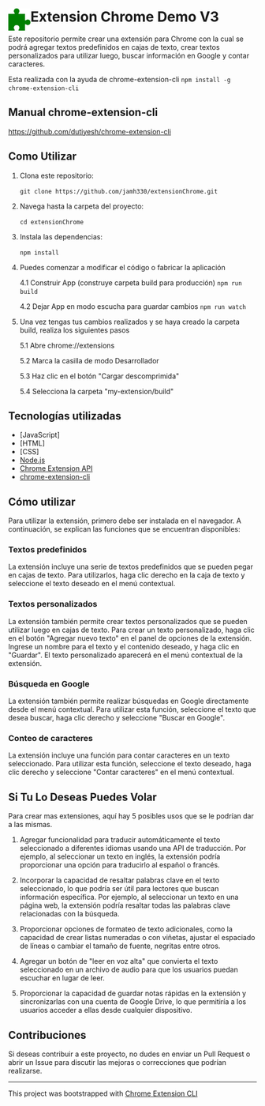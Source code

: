 # <img src="public/icons/icon_48.png" width="45" align="left"> Extension Chrome Demo V3

Este repositorio permite crear una extensión para Chrome con la cual se podrá agregar textos predefinidos en cajas de texto, crear textos personalizados para utilizar luego, buscar información en Google y contar caracteres.

Esta realizada con la ayuda de chrome-extension-cli
`npm install -g chrome-extension-cli` 

## Manual chrome-extension-cli

https://github.com/dutiyesh/chrome-extension-cli

## Como Utilizar

1. Clona este repositorio:

    `git clone https://github.com/jamh330/extensionChrome.git`

2. Navega hasta la carpeta del proyecto:

    `cd extensionChrome`

3. Instala las dependencias:

    `npm install`

4. Puedes comenzar a modificar el código o fabricar la aplicación

    4.1 Construir App (construye carpeta build para producción)
    `npm run build`

    4.2 Dejar App en modo escucha para guardar cambios
    `npm run watch`

5. Una vez tengas tus cambios realizados y se haya creado la carpeta build, realiza los siguientes pasos

    5.1 Abre chrome://extensions
    
    5.2 Marca la casilla de modo Desarrollador
    
    5.3 Haz clic en el botón "Cargar descomprimida"
    
    5.4 Selecciona la carpeta "my-extension/build"

## Tecnologías utilizadas

- [JavaScript]
- [HTML]
- [CSS]
- [Node.js](https://nodejs.org/)
- [Chrome Extension API](https://developer.chrome.com/docs/extensions/reference/)
- [chrome-extension-cli](https://www.npmjs.com/package/chrome-extension-cli)


## Cómo utilizar
Para utilizar la extensión, primero debe ser instalada en el navegador. A continuación, se explican las funciones que se encuentran disponibles:

### Textos predefinidos
La extensión incluye una serie de textos predefinidos que se pueden pegar en cajas de texto. Para utilizarlos, haga clic derecho en la caja de texto y seleccione el texto deseado en el menú contextual.

### Textos personalizados
La extensión también permite crear textos personalizados que se pueden utilizar luego en cajas de texto. Para crear un texto personalizado, haga clic en el botón "Agregar nuevo texto" en el panel de opciones de la extensión. Ingrese un nombre para el texto y el contenido deseado, y haga clic en "Guardar". El texto personalizado aparecerá en el menú contextual de la extensión.

### Búsqueda en Google
La extensión también permite realizar búsquedas en Google directamente desde el menú contextual. Para utilizar esta función, seleccione el texto que desea buscar, haga clic derecho y seleccione "Buscar en Google".

### Conteo de caracteres
La extensión incluye una función para contar caracteres en un texto seleccionado. Para utilizar esta función, seleccione el texto deseado, haga clic derecho y seleccione "Contar caracteres" en el menú contextual.

## Si Tu Lo Deseas Puedes Volar

Para crear mas extensiones, aquí hay 5 posibles usos que se le podrían dar a las mismas.

1. Agregar funcionalidad para traducir automáticamente el texto seleccionado a diferentes idiomas usando una API de traducción. Por ejemplo, al seleccionar un texto en inglés, la extensión podría proporcionar una opción para traducirlo al español o francés.

2. Incorporar la capacidad de resaltar palabras clave en el texto seleccionado, lo que podría ser útil para lectores que buscan información específica. Por ejemplo, al seleccionar un texto en una página web, la extensión podría resaltar todas las palabras clave relacionadas con la búsqueda.

3. Proporcionar opciones de formateo de texto adicionales, como la capacidad de crear listas numeradas o con viñetas, ajustar el espaciado de líneas o cambiar el tamaño de fuente, negritas entre otros.

4. Agregar un botón de "leer en voz alta" que convierta el texto seleccionado en un archivo de audio para que los usuarios puedan escuchar en lugar de leer.

5. Proporcionar la capacidad de guardar notas rápidas en la extensión y sincronizarlas con una cuenta de Google Drive, lo que permitiría a los usuarios acceder a ellas desde cualquier dispositivo.

## Contribuciones

Si deseas contribuir a este proyecto, no dudes en enviar un Pull Request o abrir un Issue para discutir las mejoras o correcciones que podrían realizarse.

---

This project was bootstrapped with [Chrome Extension CLI](https://github.com/dutiyesh/chrome-extension-cli)

